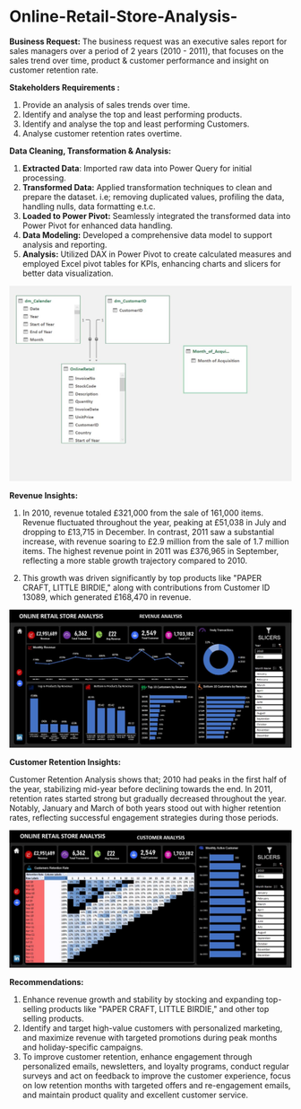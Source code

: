 # Online-Retail-Store-Analysis-

**Business Request:**
The business request was an executive sales report for sales managers over a period of 2 years (2010 - 2011), that focuses on the sales trend over time, product & customer performance and insight on customer retention rate.

**Stakeholders Requirements :**
1. Provide an analysis of sales trends over time.
2. Identify and analyse the top and least performing products.
3. Identify and analyse the top and least performing Customers.
4. Analyse customer retention rates overtime.

**Data Cleaning, Transformation & Analysis:**
1. **Extracted Data**: Imported raw data into Power Query for initial processing.
2. **Transformed Data:** Applied transformation techniques to clean and prepare the dataset. i.e; removing duplicated values, profiling the data, handling nulls, data formatting e.t.c.
3. **Loaded to Power Pivot:** Seamlessly integrated the transformed data into Power Pivot for enhanced data handling.
4. **Data Modeling:** Developed a comprehensive data model to support analysis and reporting.
5. **Analysis:** Utilized DAX in Power Pivot to create calculated measures and employed Excel pivot tables for KPIs, enhancing charts and slicers for better data visualization.

![Data Modelling](https://github.com/OlatunjiLanre/Online-Retail-Store-Analysis-/blob/main/Data%20Modelling.JPG)

**Revenue Insights:**

1. In 2010, revenue totaled £321,000 from the sale of 161,000 items. Revenue fluctuated throughout the year, peaking at £51,038 in July and dropping to £13,715 in December. In contrast, 2011 saw a substantial increase, with revenue soaring to £2.9 million from the sale of 1.7 million items. The highest revenue point in 2011 was £376,965 in September, reflecting a more stable growth trajectory compared to 2010.
 
2. This growth was driven significantly by top products like "PAPER CRAFT, LITTLE BIRDIE," along with contributions from Customer ID 13089, which generated £168,470 in revenue.


![Revenue Analysis](https://github.com/OlatunjiLanre/Online-Retail-Store-Analysis-/blob/main/Online%20retail%20store.JPG)


**Customer Retention Insights:**

Customer Retention Analysis shows that; 2010 had peaks in the first half of the year, stabilizing mid-year before declining towards the end. In 2011, retention rates started strong but gradually decreased throughout the year. Notably, January and March of both years stood out with higher retention rates, reflecting successful engagement strategies during those periods.

![Customer Insight](https://github.com/OlatunjiLanre/Online-Retail-Store-Analysis-/blob/main/cus.JPG)


**Recommendations:**

1. Enhance revenue growth and stability by stocking and expanding top-selling products like "PAPER CRAFT, LITTLE BIRDIE," and other top selling products.
2. Identify and target high-value customers with personalized marketing, and maximize revenue with targeted promotions during peak months and holiday-specific campaigns.
3. To improve customer retention, enhance engagement through personalized emails, newsletters, and loyalty programs, conduct regular surveys and act on feedback to improve the customer experience, focus on low retention months with targeted offers and re-engagement emails, and maintain product quality and excellent customer service.
